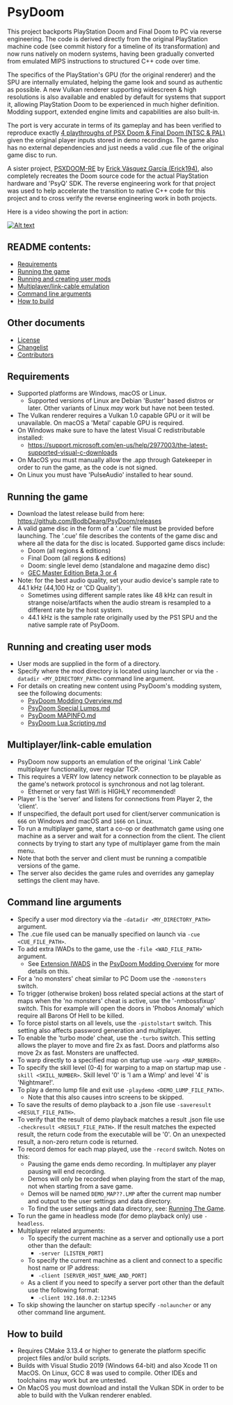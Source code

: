 # PsyDoom
This project backports PlayStation Doom and Final Doom to PC via reverse engineering. The code is derived directly from the original PlayStation machine code (see commit history for a timeline of its transformation) and now runs natively on modern systems, having been gradually converted from emulated MIPS instructions to structured C++ code over time. 

The specifics of the PlayStation's GPU (for the original renderer) and the SPU are internally emulated, helping the game look and sound as authentic as possible. A new Vulkan renderer supporting widescreen & high resolutions is also available and enabled by default for systems that support it, allowing PlayStation Doom to be experienced in much higher definition. Modding support, extended engine limits and capabilities are also built-in.

The port is very accurate in terms of its gameplay and has been verified to reproduce exactly [4 playthroughs of PSX Doom & Final Doom (NTSC & PAL)](extras/psxdoom_demos) given the original player inputs stored in demo recordings. The game also has no external dependencies and just needs a valid .cue file of the original game disc to run.

A sister project, [PSXDOOM-RE](https://github.com/Erick194/PSXDOOM-RE) by [Erick Vásquez García (Erick194)](https://github.com/Erick194), also completely recreates the Doom source code for the actual PlayStation hardware and 'PsyQ' SDK. The reverse engineering work for that project was used to help accelerate the transition to native C++ code for this project and to cross verify the reverse engineering work in both projects.

Here is a video showing the port in action:

[![Alt text](https://img.youtube.com/vi/0miyRHptfeA/0.jpg)](https://youtu.be/0miyRHptfeA)

## README contents:
- [Requirements](#Requirements)
- [Running the game](#Running-the-game)
- [Running and creating user mods](#Running-and-creating-user-mods)
- [Multiplayer/link-cable emulation](#Multiplayerlink-cable-emulation)
- [Command line arguments](#Command-line-arguments)
- [How to build](#How-to-build)

## Other documents
- [License](LICENSE)
- [Changelist](CHANGELIST.md)
- [Contributors](CONTRIBUTORS.md)

## Requirements
- Supported platforms are Windows, macOS or Linux.
    - Supported versions of Linux are Debian 'Buster' based distros or later. Other variants of Linux *may* work but have not been tested.
- The Vulkan renderer requires a Vulkan 1.0 capable GPU or it will be unavailable. On macOS a 'Metal' capable GPU is required.
- On Windows make sure to have the latest Visual C redistributable installed:
    - https://support.microsoft.com/en-us/help/2977003/the-latest-supported-visual-c-downloads
- On MacOS you must manually allow the .app through Gatekeeper in order to run the game, as the code is not signed.
- On Linux you must have 'PulseAudio' installed to hear sound.

## Running the game
- Download the latest release build from here: https://github.com/BodbDearg/PsyDoom/releases
- A valid game disc in the form of a '.cue' file must be provided before launching. The '.cue' file describes the contents of the game disc and where all the data for the disc is located. Supported game discs include:
    - Doom (all regions & editions)
    - Final Doom (all regions & editions)
    - Doom: single level demo (standalone and magazine demo disc)
    - [GEC Master Edition Beta 3 or 4](https://www.doomworld.com/forum/topic/101161-gec-master-edition-psx-doom-for-the-playstation-1102019-beta-3-release-now-are-you-ready-for-more-action)
- Note: for the best audio quality, set your audio device's sample rate to 44.1 kHz (44,100 Hz or 'CD Quality').
    - Sometimes using different sample rates like 48 kHz can result in strange noise/artifacts when the audio stream is resampled to a different rate by the host system.
    - 44.1 kHz is the sample rate originally used by the PS1 SPU and the native sample rate of PsyDoom.

## Running and creating user mods
- User mods are supplied in the form of a directory.
- Specify where the mod directory is located using launcher or via the `-datadir <MY_DIRECTORY_PATH>` command line argument.
- For details on creating new content using PsyDoom's modding system, see the following documents:
    - [PsyDoom Modding Overview.md](docs/PsyDoom%20Modding%20Overview.md)
    - [PsyDoom Special Lumps.md](docs/PsyDoom%20Special%20Lumps.md)
    - [PsyDoom MAPINFO.md](docs/PsyDoom%20MAPINFO.md)
    - [PsyDoom Lua Scripting.md](docs/PsyDoom%20Lua%20Scripting.md)

## Multiplayer/link-cable emulation
- PsyDoom now supports an emulation of the original 'Link Cable' multiplayer functionality, over regular TCP.
- This requires a VERY low latency network connection to be playable as the game's network protocol is synchronous and not lag tolerant.
    - Ethernet or very fast Wifi is HIGHLY recommended!
- Player 1 is the 'server' and listens for connections from Player 2, the 'client'.
- If unspecified, the default port used for client/server communication is `666` on Windows and macOS and `1666` on Linux.
- To run a multiplayer game, start a co-op or deathmatch game using one machine as a server and wait for a connection from the client. The client connects by trying to start any type of multiplayer game from the main menu.
- Note that both the server and client must be running a compatible versions of the game.
- The server also decides the game rules and overrides any gameplay settings the client may have.

## Command line arguments
- Specify a user mod directory via the `-datadir <MY_DIRECTORY_PATH>` argument.
- The .cue file used can be manually specified on launch via `-cue <CUE_FILE_PATH>`.
- To add extra IWADs to the game, use the `-file <WAD_FILE_PATH>` argument.
    - See [Extension IWADS](docs/PsyDoom%20Modding%20Overview.md#Extension-IWADS) in the [PsyDoom Modding Overview](docs/PsyDoom%20Modding%20Overview.md) for more details on this.
- For a 'no monsters' cheat similar to PC Doom use the `-nomonsters` switch.
- To trigger (otherwise broken) boss related special actions at the start of maps when the 'no monsters' cheat is active, use the '-nmbossfixup' switch. This for example will open the doors in 'Phobos Anomaly' which require all Barons Of Hell to be killed.
- To force pistol starts on all levels, use the `-pistolstart` switch. This setting also affects password generation and multiplayer.
- To enable the 'turbo mode' cheat, use the `-turbo` switch. This setting allows the player to move and fire 2x as fast. Doors and platforms also move 2x as fast. Monsters are unaffected.
- To warp directly to a specified map on startup use `-warp <MAP_NUMBER>`.
- To specify the skill level (0-4) for warping to a map on startup map use `-skill <SKILL_NUMBER>`. Skill level '0' is 'I am a Wimp' and level '4' is 'Nightmare!'.
- To play a demo lump file and exit use `-playdemo <DEMO_LUMP_FILE_PATH>`.
    - Note that this also causes intro screens to be skipped.
- To save the results of demo playback to a .json file use `-saveresult <RESULT_FILE_PATH>`.
- To verify that the result of demo playback matches a result .json file use `-checkresult <RESULT_FILE_PATH>`. If the result matches the expected result, the return code from the executable will be '0'. On an unexpected result, a non-zero return code is returned.
- To record demos for each map played, use the `-record` switch. Notes on this:
    - Pausing the game ends demo recording. In multiplayer any player pausing will end recording.
    - Demos will only be recorded when playing from the start of the map, not when starting from a save game.
    - Demos will be named `DEMO_MAP??.LMP` after the current map number and output to the user settings and data directory.
    - To find the user settings and data directory, see: [Running The Game](#Running-the-game).
- To run the game in headless mode (for demo playback only) use `-headless`.
- Multiplayer related arguments:
    - To specify the current machine as a server and optionally use a port other than the default:
        - `-server [LISTEN_PORT]`
    - To specify the current machine as a client and connect to a specific host name or IP address:
        - `-client [SERVER_HOST_NAME_AND_PORT]` 
    - As a client if you need to specify a server port other than the default use the following format:
        - `-client 192.168.0.2:12345`
- To skip showing the launcher on startup specify `-nolauncher` or any other command line argument.

## How to build
- Requires CMake 3.13.4 or higher to generate the platform specific project files and/or build scripts.
- Builds with Visual Studio 2019 (Windows 64-bit) and also Xcode 11 on MacOS. On Linux, GCC 8 was used to compile. Other IDEs and toolchains may work but are untested.
- On MacOS you must download and install the Vulkan SDK in order to be able to build with the Vulkan renderer enabled.
